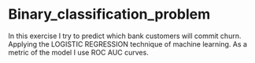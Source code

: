 # Binary_classification_problem
In this exercise I try to predict which bank customers will commit churn. Applying the LOGISTIC REGRESSION technique of machine learning. As a metric of the model I use ROC AUC curves.
